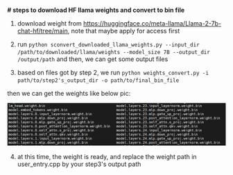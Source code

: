 **# steps to download HF llama weights and convert to bin file**

1. download weight from https://huggingface.co/meta-llama/Llama-2-7b-chat-hf/tree/main, note that maybe apply for access first

2. run `python sconvert_downloaded_llama_weights.py --input_dir /path/to/downloaded/llama/weights --model_size 7B --output_dir /output/path` and then, we can get some output files

3. based on files got by step 2, we run `python weights_convert.py -i path/to/step2's_output_dir -o path/to/final_bin_file`

then we can get the weights like below pic:

![image-20240208212828680](1.png)

4. at this time, the weight is ready, and replace the weight path in user_entry.cpp by your step3's output path